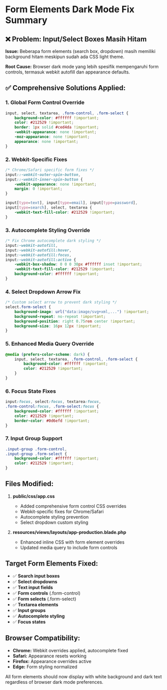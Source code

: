 # Form Elements Dark Mode Fix Summary

## ❌ Problem: Input/Select Boxes Masih Hitam

**Issue:** Beberapa form elements (search box, dropdown) masih memiliki background hitam meskipun sudah ada CSS light theme.

**Root Cause:** Browser dark mode yang lebih spesifik mempengaruhi form controls, termasuk webkit autofill dan appearance defaults.

## ✅ Comprehensive Solutions Applied:

### 1. **Global Form Control Override**
```css
input, select, textarea, .form-control, .form-select {
    background-color: #ffffff !important;
    color: #212529 !important;
    border: 1px solid #ced4da !important;
    -webkit-appearance: none !important;
    -moz-appearance: none !important;
    appearance: none !important;
}
```

### 2. **Webkit-Specific Fixes**
```css
/* Chrome/Safari specific form fixes */
input::-webkit-outer-spin-button,
input::-webkit-inner-spin-button {
    -webkit-appearance: none !important;
    margin: 0 !important;
}

input[type=text], input[type=email], input[type=password], 
input[type=search], select, textarea {
    -webkit-text-fill-color: #212529 !important;
}
```

### 3. **Autocomplete Styling Override**
```css
/* Fix Chrome autocomplete dark styling */
input:-webkit-autofill,
input:-webkit-autofill:hover,
input:-webkit-autofill:focus,
input:-webkit-autofill:active {
    -webkit-box-shadow: 0 0 0 30px #ffffff inset !important;
    -webkit-text-fill-color: #212529 !important;
    background-color: #ffffff !important;
}
```

### 4. **Select Dropdown Arrow Fix**
```css
/* Custom select arrow to prevent dark styling */
select.form-select {
    background-image: url("data:image/svg+xml,...") !important;
    background-repeat: no-repeat !important;
    background-position: right 0.75rem center !important;
    background-size: 16px 12px !important;
}
```

### 5. **Enhanced Media Query Override**
```css
@media (prefers-color-scheme: dark) {
    input, select, textarea, .form-control, .form-select {
        background-color: #ffffff !important;
        color: #212529 !important;
    }
}
```

### 6. **Focus State Fixes**
```css
input:focus, select:focus, textarea:focus,
.form-control:focus, .form-select:focus {
    background-color: #ffffff !important;
    color: #212529 !important;
    border-color: #0d6efd !important;
}
```

### 7. **Input Group Support**
```css
.input-group .form-control,
.input-group .form-select {
    background-color: #ffffff !important;
    color: #212529 !important;
}
```

## Files Modified:

1. **public/css/app.css**
   - Added comprehensive form control CSS overrides
   - Webkit-specific fixes for Chrome/Safari
   - Autocomplete styling prevention
   - Select dropdown custom styling

2. **resources/views/layouts/app-production.blade.php**
   - Enhanced inline CSS with form element overrides
   - Updated media query to include form controls

## Target Form Elements Fixed:

- ✅ **Search input boxes**
- ✅ **Select dropdowns** 
- ✅ **Text input fields**
- ✅ **Form controls** (.form-control)
- ✅ **Form selects** (.form-select)
- ✅ **Textarea elements**
- ✅ **Input groups**
- ✅ **Autocomplete styling**
- ✅ **Focus states**

## Browser Compatibility:

- **Chrome:** Webkit overrides applied, autocomplete fixed
- **Safari:** Appearance resets working
- **Firefox:** Appearance overrides active
- **Edge:** Form styling normalized

All form elements should now display with white background and dark text regardless of browser dark mode preferences.